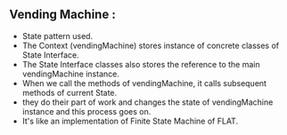 ## Vending Machine :

- State pattern used.
- The Context (vendingMachine) stores instance of concrete classes of State Interface.
- The State Interface classes also stores the reference to the main vendingMachine instance.
- When we call the methods of vendingMachine, it calls subsequent methods of current State.
- they do their part of work and changes the state of vendingMachine instance and this process goes on.
- It's like an implementation of Finite State Machine of FLAT.